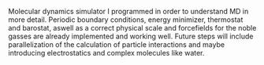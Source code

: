 Molecular dynamics simulator I programmed in order to understand MD in more detail. Periodic boundary conditions, energy minimizer, thermostat and barostat, aswell as a correct physical scale and forcefields for the noble gasses are already implemented and working well. Future steps will include parallelization of the calculation of particle interactions and maybe introducing electrostatics and complex molecules like water.

